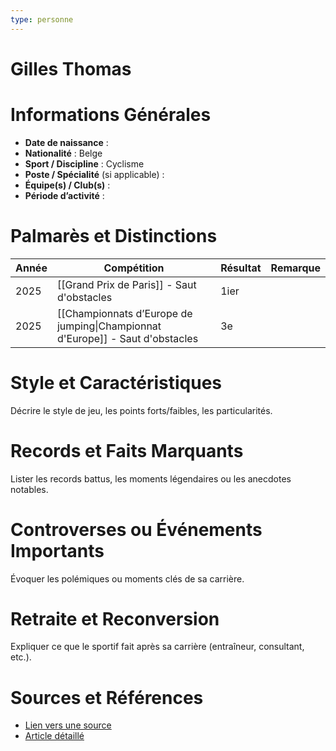 ```yaml
---
type: personne
---
```


# Gilles Thomas

# Informations Générales
- **Date de naissance** :  
- **Nationalité** :  Belge
- **Sport / Discipline** : Cyclisme 
- **Poste / Spécialité** (si applicable) :  
- **Équipe(s) / Club(s)** :  
- **Période d’activité** :  

# Palmarès et Distinctions
| Année | Compétition                                                                   | Résultat | Remarque |
| ----- | ----------------------------------------------------------------------------- | -------- | -------- |
| 2025  | [[Grand Prix de Paris]] - Saut d'obstacles                                    | 1ier     |          |
| 2025  | [[Championnats d’Europe de jumping\|Championnat d'Europe]] - Saut d'obstacles | 3e       |          |

# Style et Caractéristiques
Décrire le style de jeu, les points forts/faibles, les particularités.

# Records et Faits Marquants
Lister les records battus, les moments légendaires ou les anecdotes notables.

# Controverses ou Événements Importants
Évoquer les polémiques ou moments clés de sa carrière.

# Retraite et Reconversion
Expliquer ce que le sportif fait après sa carrière (entraîneur, consultant, etc.).

# Sources et Références
- [Lien vers une source](#)
- [Article détaillé](#)
